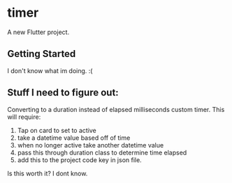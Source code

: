 # timer

A new Flutter project.

## Getting Started

I don't know what im doing. :(

## Stuff I need to figure out:

Converting to a duration instead of elapsed milliseconds custom timer.
This will require:

1. Tap on card to set to active
2. take a datetime value based off of time
3. when no longer active take another datetime value
4. pass this through duration class to determine time elapsed
5. add this to the project code key in json file.

Is this worth it? I dont know.
